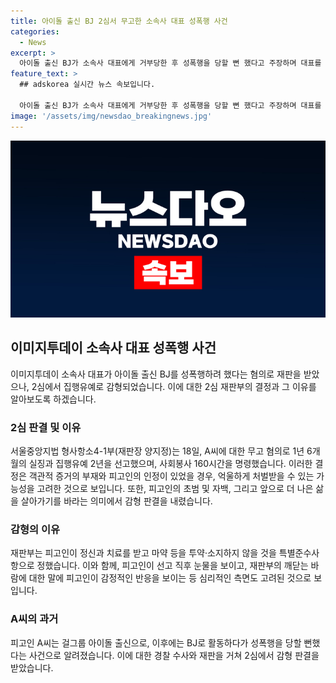 ```yaml
---
title: 아이돌 출신 BJ 2심서 무고한 소속사 대표 성폭행 사건
categories:
  - News
excerpt: >
  아이돌 출신 BJ가 소속사 대표에게 거부당한 후 성폭행을 당할 뻔 했다고 주장하며 대표를 고소했던 사건의 2심이 열렸다. 피고인에 대한 원심을 파기하고 감형 판결을 내린 재판부는 객관적 증거 부족을 감안하여 집행유예 2년과 사회봉사 160시간을 명령했다. 또한, 피고인에 대한 갱생의 기회를 주기 위해 특별준수사항을 정했다. 이에 피고인은 선고 직후 눈물을 보이며 재판부의 말에 흐느꼈다. A씨는 아이돌 그룹 출신으로 활동 중단 후 BJ로 활동하다가 이 사건에 휘말렸다.
feature_text: >
  ## adskorea 실시간 뉴스 속보입니다.

  아이돌 출신 BJ가 소속사 대표에게 거부당한 후 성폭행을 당할 뻔 했다고 주장하며 대표를 고소했던 사건의 2심이 열렸다. 피고인에 대한 원심을 파기하고 감형 판결을 내린 재판부는 객관적 증거 부족을 감안하여 집행유예 2년과 사회봉사 160시간을 명령했다. 또한, 피고인에 대한 갱생의 기회를 주기 위해 특별준수사항을 정했다. 이에 피고인은 선고 직후 눈물을 보이며 재판부의 말에 흐느꼈다. A씨는 아이돌 그룹 출신으로 활동 중단 후 BJ로 활동하다가 이 사건에 휘말렸다.
image: '/assets/img/newsdao_breakingnews.jpg'
---
```


<p><img src="/assets/img/newsdao_breakingnews.jpg" alt="adskorea 속보" /></p>

<h2 data-ke-size="size26">이미지투데이 소속사 대표 성폭행 사건</h2>

<p data-ke-size="size16">이미지투데이 소속사 대표가 아이돌 출신 BJ를 성폭행하려 했다는 혐의로 재판을 받았으나, 2심에서 집행유예로 감형되었습니다. 이에 대한 2심 재판부의 결정과 그 이유를 알아보도록 하겠습니다.</p>

<h3><b>2심 판결 및 이유</b></h3>

<p data-ke-size="size16">서울중앙지법 형사항소4-1부(재판장 양지정)는 18일, A씨에 대한 무고 혐의로 1년 6개월의 실징과 집행유예 2년을 선고했으며, 사회봉사 160시간을 명령했습니다. 이러한 결정은 객관적 증거의 부재와 피고인의 인정이 있었을 경우, 억울하게 처벌받을 수 있는 가능성을 고려한 것으로 보입니다. 또한, 피고인의 초범 및 자백, 그리고 앞으로 더 나은 삶을 살아가기를 바라는 의미에서 감형 판결을 내렸습니다.</p>

<h3><b>감형의 이유</b></h3>

<p data-ke-size="size16">재판부는 피고인이 정신과 치료를 받고 마약 등을 투약·소지하지 않을 것을 특별준수사항으로 정했습니다. 이와 함께, 피고인이 선고 직후 눈물을 보이고, 재판부의 깨닫는 바람에 대한 말에 피고인이 감정적인 반응을 보이는 등 심리적인 측면도 고려된 것으로 보입니다.</p>

<h3><b>A씨의 과거</b></h3>

<p data-ke-size="size16">피고인 A씨는 걸그룹 아이돌 출신으로, 이후에는 BJ로 활동하다가 성폭행을 당할 뻔했다는 사건으로 알려졌습니다. 이에 대한 경찰 수사와 재판을 거쳐 2심에서 감형 판결을 받았습니다.</p>

